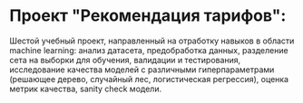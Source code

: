 # Проект "Рекомендация тарифов": 
Шестой учебный проект, направленный на отработку навыков в области machine learning: анализ датасета, предобработка данных, разделение сета на выборки для обучения, валидации и тестирования, исследование качества моделей с различными гиперпараметрами (решающее дерево, случайный лес, логистическая регрессия), оценка метрик качества, sanity check модели.
